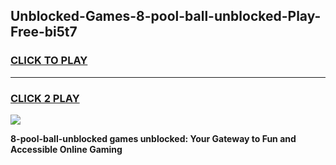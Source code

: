 
## Unblocked-Games-8-pool-ball-unblocked-Play-Free-bi5t7
<h3>
<a href="https://premium76.site?title=8-pool-ball-unblocked&ref=21A">CLICK TO PLAY</a></h3>
<hr>

<h3>
<a href="https://premium76.site?title=8-pool-ball-unblocked&ref=21A">CLICK 2 PLAY</a>
  
</h3>

<a href="https://premium76.site?title=8-pool-ball-unblocked&ref=21A"><img src="https://clearcache.store/games.png"></a>


**8-pool-ball-unblocked games unblocked: Your Gateway to Fun and Accessible Online Gaming**
